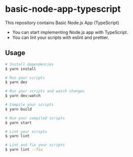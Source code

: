 # basic-node-app-typescript

This repository contains Basic Node.js App (TypeScript)

* You can start implementing Node.js app with TypeScript.
* You can lint your scripts with eslint and prettier.

## Usage

``` bash
# Install dependencies
$ yarn install

# Run your scripts
$ yarn dev

# Run your scripts and watch changes
$ yarn dev:watch

# Compile your scripts
$ yarn build

# Run your compiled scripts
$ yarn start

# Lint your scripts
$ yarn lint

# Lint and fix your scripts
$ yarn lint --fix
```

